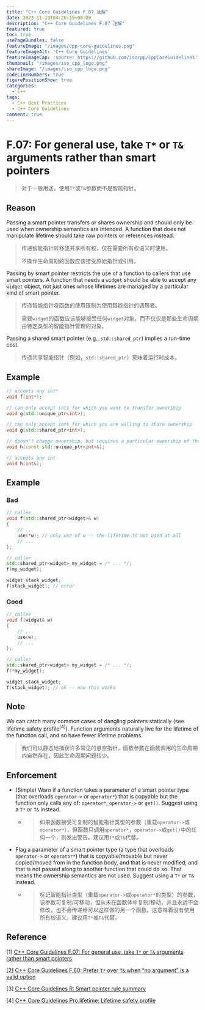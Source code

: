 ```yaml
---
title: "C++ Core Guidelines F.07 注解"
date: 2023-11-19T04:26:19+08:00
description: "C++ Core Guidelines F.07 注解"
featured: true
toc: true
usePageBundles: false
featureImage: "/images/cpp-core-guidelines.png"
featureImageAlt: 'C++ Core Guidelines'
featureImageCap: 'source: https://github.com/isocpp/CppCoreGuidelines'
thumbnail: "/images/iso_cpp_logo.png"
shareImage: "/images/iso_cpp_logo.png"
codeLineNumbers: true
figurePositionShow: true
categories:
  - C++
tags:
  - C++ Best Practices
  - C++ Core Guidelines
comment: true
---
```


# F.07: For general use, take `T*` or `T&` arguments rather than smart pointers

>对于一般用途，使用`T*`或`T&`参数而不是智能指针。

## Reason

Passing a smart pointer transfers or shares ownership and should only be used when ownership semantics are intended. A function that does not manipulate lifetime should take raw pointers or references instead.

>传递智能指针转移或共享所有权，仅在需要所有权语义时使用。
>
>不操作生命周期的函数应该接受原始指针或引用。

Passing by smart pointer restricts the use of a function to callers that use smart pointers. A function that needs a `widget` should be able to accept any `widget` object, not just ones whose lifetimes are managed by a particular kind of smart pointer.

>传递智能指针将函数的使用限制为使用智能指针的调用者。
>
>需要`widget`的函数应该能够接受任何`widget`对象，而不仅仅是那些生命周期由特定类型的智能指针管理的对象。

Passing a shared smart pointer (e.g., `std::shared_ptr`) implies a run-time cost.

>传递共享智能指针（例如，`std::shared_ptr`）意味着运行时成本。

## Example

```c++
// accepts any int*
void f(int*);

// can only accept ints for which you want to transfer ownership
void g(std::unique_ptr<int>);

// can only accept ints for which you are willing to share ownership
void g(std::shared_ptr<int>);

// doesn't change ownership, but requires a particular ownership of the caller
void h(const std::unique_ptr<int>&);

// accepts any int
void h(int&);
```

## Example

### Bad

```c++
// callee
void f(std::shared_ptr<widget>& w)
{
    // ...
    use(*w); // only use of w -- the lifetime is not used at all
    // ...
};

// caller
std::shared_ptr<widget> my_widget = /* ... */;
f(my_widget);

widget stack_widget;
f(stack_widget); // error
```

### Good

```c++
// callee
void f(widget& w)
{
    // ...
    use(w);
    // ...
};

// caller
std::shared_ptr<widget> my_widget = /* ... */;
f(*my_widget);

widget stack_widget;
f(stack_widget); // ok -- now this works
```

## Note

We can catch many common cases of dangling pointers statically (see lifetime safety profile<sup>[4]</sup>). Function arguments naturally live for the lifetime of the function call, and so have fewer lifetime problems.

>我们可以静态地捕获许多常见的悬空指针。函数参数在函数调用的生命周期内自然存在，因此生命周期问题较少。

## Enforcement

- (Simple) Warn if a function takes a parameter of a smart pointer type (that overloads `operator->` or `operator*`) that is copyable but the function only calls any of: `operator*`, `operator->` or `get()`. Suggest using a `T*` or `T&` instead.

  - >如果函数接受可复制的智能指针类型的参数（重载`operator->`或`operator*`），但函数只调用`operator*`，`operator->`或`get()`中的任何一个，则发出警告。建议用`T*`或`T&`代替。

- Flag a parameter of a smart pointer type (a type that overloads `operator->` or `operator*`) that is copyable/movable but never copied/moved from in the function body, and that is never modified, and that is not passed along to another function that could do so. That means the ownership semantics are not used. Suggest using a `T*` or `T&` instead.

  - > 标记智能指针类型（重载`operator->`或`operator*`的类型）的参数，该参数可复制/可移动，但从未在函数体中复制/移动，并且永远不会修改，也不会传递给可以这样做的另一个函数。这意味着没有使用所有权语义。建议用`T*`或`T&`代替。

## Reference

[1] [C++ Core Guidelines F.07: For general use, take `T*` or `T&` arguments rather than smart pointers](https://isocpp.github.io/CppCoreGuidelines/CppCoreGuidelines#f7-for-general-use-take-t-or-t-arguments-rather-than-smart-pointers)

[2] [C++ Core Guidelines F.60: Prefer `T*` over `T&` when “no argument” is a valid option](https://isocpp.github.io/CppCoreGuidelines/CppCoreGuidelines#Rf-ptr-ref)

[3] [C++ Core Guidelines R: Smart pointer rule summary](https://isocpp.github.io/CppCoreGuidelines/CppCoreGuidelines#Rr-summary-smartptrs)

[4] [C++ Core Guidelines Pro.lifetime: Lifetime safety profile](https://isocpp.github.io/CppCoreGuidelines/CppCoreGuidelines#SS-lifetime)
